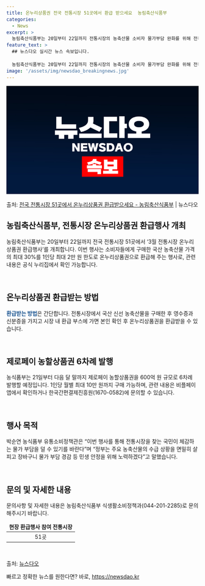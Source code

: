 ```yaml
---
title: 온누리상품권 전국 전통시장 51곳에서 환급 받으세요  농림축산식품부
categories:
  - News
excerpt: >
  농림축산식품부는 20일부터 22일까지 전통시장의 농축산물 소비자 물가부담 완화를 위해 전국 전통시장 51곳에…
feature_text: >
  ## 뉴스다오 실시간 뉴스 속보입니다.

  농림축산식품부는 20일부터 22일까지 전통시장의 농축산물 소비자 물가부담 완화를 위해 전국 전통시장 51곳에…
image: '/assets/img/newsdao_breakingnews.jpg'
---
```


![뉴스다오 속보](/assets/img/newsdao_breakingnews.jpg)

<p>출처: <a href="https://newsdao.kr/3385" rel="dofollow">전국 전통시장 51곳에서 온누리상품권 환급받으세요 - 농림축산식품부</a> | 뉴스다오</p>

<h2 data-ke-size="size26">농림축산식품부, 전통시장 온누리상품권 환급행사 개최</h2>
농림축산식품부는 20일부터 22일까지 전국 전통시장 51곳에서 ‘3월 전통시장 온누리상품권 환급행사’를 개최합니다. 이번 행사는 소비자들에게 구매한 국산 농축산물 가격의 최대 30%를 1인당 최대 2만 원 한도로 온누리상품권으로 환급해 주는 행사로, 관련 내용은 공식 누리집에서 확인 가능합니다.

<p data-ke-size="size16">&nbsp;</p>

<h2 data-ke-size="size24">온누리상품권 환급받는 방법</h2>
<b><span style="color: #1a5490;">환급받는 방법</span></b>은 간단합니다. 전통시장에서 국산 신선 농축산물을 구매한 후 영수증과 신분증을 가지고 시장 내 환급 부스에 가면 본인 확인 후 온누리상품권을 환급받을 수 있습니다.

<p data-ke-size="size16">&nbsp;</p>

<h2 data-ke-size="size24">제로페이 농할상품권 6차례 발행</h2>
농식품부는 21일부터 다음 달 말까지 제로페이 농할상품권을 600억 원 규모로 6차례 발행할 예정입니다. 1인당 월별 최대 10만 원까지 구매 가능하며, 관련 내용은 비플페이 앱에서 확인하거나 한국간편결제진흥원(1670-0582)에 문의할 수 있습니다.

<p data-ke-size="size16">&nbsp;</p>

<h2 data-ke-size="size24">행사 목적</h2>
박순연 농식품부 유통소비정책관은 “이번 행사를 통해 전통시장을 찾는 국민이 체감하는 물가 부담을 덜 수 있기를 바란다”며 “정부는 주요 농축산물의 수급 상황을 면밀히 살피고 장바구니 물가 부담 경감 등 민생 안정을 위해 노력하겠다”고 말했습니다.

<p data-ke-size="size16">&nbsp;</p>

<h2 data-ke-size="size24">문의 및 자세한 내용</h2>
문의사항 및 자세한 내용은 농림축산식품부 식생활소비정책과(044-201-2285)로 문의해주시기 바랍니다.

<table>
<thead>
<tr>
<td style="text-align: center; height: 17px;"><b>현장 환급행사 참여 전통시장</b></td>
</tr>
</thead>
<tbody>
<tr>
<td style="text-align: center; height: 17px;">51곳</td>
</tr>
</tbody>
</table>

<p data-ke-size="size16">&nbsp;</p>

출처: <a href="https://newsdao.kr/3385">뉴스다오</a> 

빠르고 정확한 뉴스를 원한다면? 바로, <a href="https://newsdao.kr" rel="dofollow">https://newsdao.kr</a>


